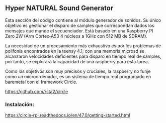 ## Hyper NATURAL Sound Generator

Esta sección del código contiene al módulo generador de sonidos. Su único objetivo es gestionar el disparo de samples que correspondan dados los mensajes que mande el secuenciador. Está basado en una Raspberry PI Zero 2W (Arm Cortex-A53 4 núcleos a 1GHz con 512 MB de SDRAM).

La necesidad de un procesamiento más exhaustivo es por los problemas de polifonía encontrados en la teensy 4.1, con una memoria microsd se alcanzaron velocidades deficientes para disparo en tiempo real de samples, por tanto, se explorará la capacidad de una raspberry para esta tarea.

Como los objetivos son muy precisos y cruciales, la raspberry no funje como un microordenador, es un sistema de tiempo real programado en baremetal con el framework Circle.

https://github.com/rsta2/circle

### Instalación:

https://circle-rpi.readthedocs.io/en/47.0/getting-started.html

### 